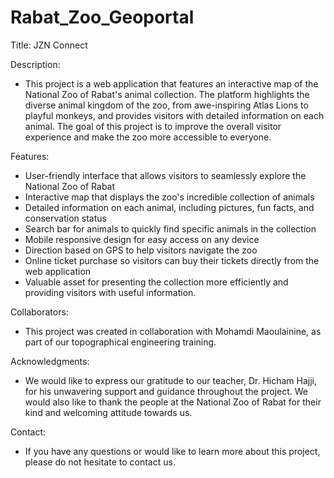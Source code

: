 # Rabat_Zoo_Geoportal

Title: JZN Connect

Description:
- This project is a web application that features an interactive map of the National Zoo of Rabat's animal collection. The platform highlights the diverse animal kingdom of the zoo, from awe-inspiring Atlas Lions to playful monkeys, and provides visitors with detailed information on each animal. The goal of this project is to improve the overall visitor experience and make the zoo more accessible to everyone.

Features:
  - User-friendly interface that allows visitors to seamlessly explore the National Zoo of Rabat
  - Interactive map that displays the zoo's incredible collection of animals
  - Detailed information on each animal, including pictures, fun facts, and conservation status
  - Search bar for animals to quickly find specific animals in the collection
  - Mobile responsive design for easy access on any device
  - Direction based on GPS to help visitors navigate the zoo
  - Online ticket purchase so visitors can buy their tickets directly from the web application
  - Valuable asset for presenting the collection more efficiently and providing visitors with useful information.

Collaborators:
- This project was created in collaboration with Mohamdi Maoulainine, as part of our topographical engineering training.

Acknowledgments:
- We would like to express our gratitude to our teacher, Dr. Hicham Hajji, for his unwavering support and guidance throughout the project. We would also like to thank the people at the National Zoo of Rabat for their kind and welcoming attitude towards us.

Contact:
- If you have any questions or would like to learn more about this project, please do not hesitate to contact us.
